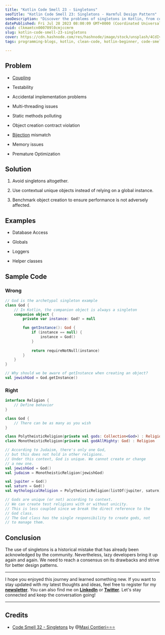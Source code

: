 ```yaml
---
title: "Kotlin Code Smell 23 - Singletons"
seoTitle: "Kotlin Code Smell 23: Singletons - Harmful Design Pattern"
seoDescription: "Discover the problems of singletons in Kotlin, from coupling to memory issues. Learn better solutions for improved software designץ"
datePublished: Fri Jul 28 2023 08:00:09 GMT+0000 (Coordinated Universal Time)
cuid: clkmamtcn000709l0cmjccmrm
slug: kotlin-code-smell-23-singletons
cover: https://cdn.hashnode.com/res/hashnode/image/stock/unsplash/4CdIv6SZkck/upload/02fa10cef1c8aea07fab21dab0baa64f.jpeg
tags: programming-blogs, kotlin, clean-code, kotlin-beginner, code-smell-1

---
```


## Problem

* [Coupling](https://maximilianocontieri.com/coupling-the-one-and-only-software-design-problem)
    
* Testability
    
* Accidental implementation problems
    
* Multi-threading issues
    
* Static methods polluting
    
* Object creation contract violation
    
* [Bijection](https://mcsee.hashnode.dev/the-one-and-only-software-design-principle) mismatch
    
* Memory issues
    
* Premature Optimization
    

## Solution

1. Avoid singletons altogether.
    
2. Use contextual unique objects instead of relying on a global instance.
    
3. Benchmark object creation to ensure performance is not adversely affected.
    

## Examples

* Database Access
    
* Globals
    
* Loggers
    
* Helper classes
    

## Sample Code

### Wrong

```kotlin
// God is the archetypal singleton example
class God {
    // In Kotlin, the companion object is always a singleton
    companion object {
        private var instance: God? = null

        fun getInstance(): God {
            if (instance == null) {
                instance = God()
            }
            
            return requireNotNull(instance)
        }
    }
}

// Why should we be aware of getInstance when creating an object?
val jewishGod = God.getInstance()
```

### Right

```kotlin
interface Religion {
    // Define behavior
}

class God {
    // There can be as many as you wish
}

class PolytheisticReligion(private val gods: Collection<God>) : Religion
class MonotheisticReligion(private val godAllMighty: God) : Religion

// According to Judaism, there's only one God,
// but this does not hold in other religions.
// Under this context, God is unique. We cannot create or change
// a new one.
val jewishGod = God()
val judaism = MonotheisticReligion(jewishGod)

val jupiter = God()
val saturn = God()
val mythologicalReligion = PolytheisticReligion(listOf(jupiter, saturn))

// Gods are unique (or not) according to context.
// We can create test religions with or without unicity.
// This is less coupled since we break the direct reference to the
// God class.
// The God class has the single responsibility to create gods, not
// to manage them.
```

## Conclusion

The use of singletons is a historical mistake that has already been acknowledged by the community. Nevertheless, lazy developers bring it up again and again. We need to reach a consensus on its drawbacks and strive for better design patterns.

---

I hope you enjoyed this journey and learned something new. If you want to stay updated with my latest thoughts and ideas, feel free to register for my [**newsletter**](https://yonatankarp.com/newsletter). You can also find me on [**LinkedIn**](https://www.linkedin.com/in/yonatankarp/) or [**Twitter**](https://twitter.com/yonatan_karp). Let's stay connected and keep the conversation going!

---

## Credits

* [Code Smell 32 - Singletons](https://maximilianocontieri.com/code-smell-32-singletons) by @[Maxi Contieri⭐⭐⭐](@mcsee)